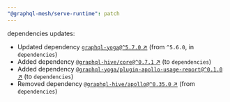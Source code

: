 ```yaml
---
"@graphql-mesh/serve-runtime": patch
---
```

dependencies updates:
  - Updated dependency [`graphql-yoga@^5.7.0` ↗︎](https://www.npmjs.com/package/graphql-yoga/v/5.7.0) (from `^5.6.0`, in `dependencies`)
  - Added dependency [`@graphql-hive/core@^0.7.1` ↗︎](https://www.npmjs.com/package/@graphql-hive/core/v/0.7.1) (to `dependencies`)
  - Added dependency [`@graphql-yoga/plugin-apollo-usage-report@^0.1.0` ↗︎](https://www.npmjs.com/package/@graphql-yoga/plugin-apollo-usage-report/v/0.1.0) (to `dependencies`)
  - Removed dependency [`@graphql-hive/apollo@^0.35.0` ↗︎](https://www.npmjs.com/package/@graphql-hive/apollo/v/0.35.0) (from `dependencies`)
